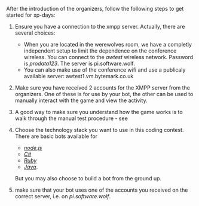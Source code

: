 
After the introduction of the organizers, follow the following steps to get started for xp-days:

1. Ensure you have a connection to the xmpp server. Actually, there are several choices:
   * When you are located in the werewolves room, we have a completly independent setup to limit the dependence on the conference wireless. You can connect to the *awtest* wireless network. Password is *prodata123*. The server is pi.software.wolf. 
   * You can also make use of the conference wifi and use a publicaly available server: awtest1.vm.bytemark.co.uk
1. Make sure you have received 2 accounts for the XMPP server from the organizers. 
   One of these is for use by your bot, the other can be used to manually interact with the game and view the activity.
1. A good way to make sure you understand how the game works is to walk through the manual test procedure - see
1. Choose the technology stack you want to use in this coding contest. 
   There are basic bots available for 
    * [*node.js*](https://github.com/JohanPeeters/softwarewolves-nodejs-player)
    * [*C#*](https://github.com/supernelis/softwarewolves-dotnet-player)
    * [*Ruby*](https://github.com/rwestgeest/sww)
    * [*Java*](https://github.com/supernelis/softwarewolves-java-player).

    But you may also choose to build a bot from the ground up.
1. make sure that your bot uses one of the accounts you received on the correct server, i.e. on *pi.software.wolf*.
